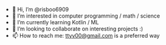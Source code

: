 - 👋 Hi, I’m @risboo6909
- 👀 I’m interested in computer programming / math / science
- 🌱 I’m currently learning Kotlin / ML
- 💞️ I’m looking to collaborate on interesting projects :)
- 📫 How to reach me: ttyv00@gmail.com is a preferred way

<!---
risboo6909/risboo6909 is a ✨ special ✨ repository because its `README.md` (this file) appears on your GitHub profile.
You can click the Preview link to take a look at your changes.
--->

